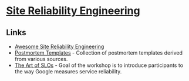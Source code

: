 # [Site Reliability Engineering](https://en.wikipedia.org/wiki/Site_Reliability_Engineering)

## Links

- [Awesome Site Reliability Engineering](https://github.com/dastergon/awesome-sre)
- [Postmortem Templates](https://github.com/dastergon/postmortem-templates) - Collection of postmortem templates derived from various sources.
- [The Art of SLOs](https://landing.google.com/sre/resources/practicesandprocesses/art-of-slos/) - Goal of the workshop is to introduce participants to the way Google measures service reliability.
